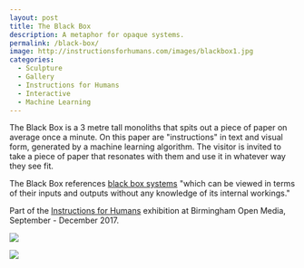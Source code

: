 ```yaml
---
layout: post
title: The Black Box
description: A metaphor for opaque systems.
permalink: /black-box/
image: http://instructionsforhumans.com/images/blackbox1.jpg
categories:
  - Sculpture
  - Gallery
  - Instructions for Humans
  - Interactive
  - Machine Learning
---
```


The Black Box is a 3 metre tall monoliths that spits out a piece of paper on average once a minute. On this paper are "instructions" in text and visual form, generated by a machine learning algorithm. The visitor is invited to take a piece of paper that resonates with them and use it in whatever way they see fit. 

The Black Box references [black box systems](https://en.wikipedia.org/wiki/Black_box) "which can be viewed in terms of their inputs and outputs without any knowledge of its internal workings."

Part of the [Instructions for Humans](http://instructionsforhumans.com) exhibition at Birmingham Open Media, September - December 2017. 

![](http://instructionsforhumans.com/images/blackbox1.jpg)

![](http://instructionsforhumans.com/images/blackbox2.gif)